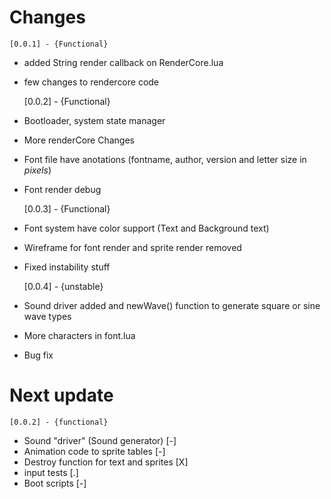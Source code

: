 # Changes
    [0.0.1] - {Functional}
    
-  added String render callback on RenderCore.lua
-  few changes to rendercore code


    [0.0.2] - {Functional}

- Bootloader, system state manager
- More renderCore Changes
- Font file have anotations (fontname, author, version and letter size in *pixels*)
- Font render debug

    [0.0.3] - {Functional}

- Font system have color support (Text and Background text)
- Wireframe for font render and sprite render removed
- Fixed instability stuff

    [0.0.4] - {unstable}

- Sound driver added and newWave() function to generate square or sine wave types
- More characters in font.lua
- Bug fix


# Next update

    [0.0.2] - {functional}

- Sound "driver" (Sound generator)              [-]
- Animation code to sprite tables               [-]
- Destroy function for text and sprites         [X]
- input tests                                   [.]
- Boot scripts                                  [-]